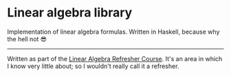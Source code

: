 # Linear algebra library

Implementation of linear algebra formulas. Written in Haskell, because why the hell not 😎

---

Written as part of the [Linear Algebra Refresher Course](https://eu.udacity.com/course/linear-algebra-refresher-course--ud953). It's an area in which I know very little about; so I wouldn't really call it a refresher.
